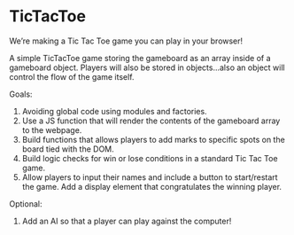 # TicTacToe
We’re making a Tic Tac Toe game you can play in your browser!

A simple TicTacToe game storing the gameboard as an array inside of a gameboard object. Players will also be stored in objects...also an object will control the flow of the game itself.

Goals:
  1. Avoiding global code using modules and factories. 
  2. Use a JS function that will render the contents of the gameboard array to the webpage.
  3. Build functions that allows players to add marks to specific spots on the board tied with the DOM.
  4. Build logic checks for win or lose conditions in a standard Tic Tac Toe game.
  5. Allow players to input their names and include a button to start/restart the game. Add a display element that congratulates the winning player.
  
 Optional:
  1. Add an AI so that a player can play against the computer!
  

